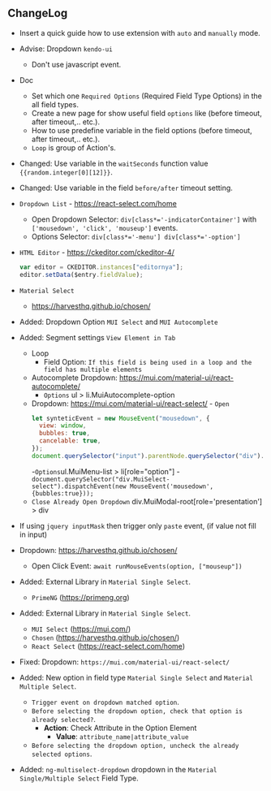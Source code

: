 ## ChangeLog

- Insert a quick guide how to use extension with `auto` and `manually` mode.
- Advise: Dropdown `kendo-ui`
  - Don't use javascript event.
- Doc
  - Set which one `Required Options` (Required Field Type Options) in the all field types.
  - Create a new page for show useful field `options` like (before timeout, after timeout,.. etc.).
  - How to use predefine variable in the field options (before timeout, after timeout,.. etc.).
  - `Loop` is group of Action's.
- Changed: Use variable in the `waitSeconds` function value `{{random.integer[0][12]}}`.
- Changed: Use variable in the field `before/after` timeout setting.
- `Dropdown List` - https://react-select.com/home
  - Open Dropdown Selector: `div[class*='-indicatorContainer']` with `['mousedown', 'click', 'mouseup']` events.
  - Options Selector: `div[class*='-menu'] div[class*='-option']`
- `HTML Editor` - https://ckeditor.com/ckeditor-4/
  ```js
  var editor = CKEDITOR.instances["editornya"];
  editor.setData($entry.fieldValue);
  ```
- `Material Select`
  - https://harvesthq.github.io/chosen/
- Added: Dropdown Option `MUI Select` and `MUI Autocomplete`
- Added: Segment settings `View Element in Tab`

  - Loop
    - Field Option: `If this field is being used in a loop and the field has multiple elements`
  - Autocomplete Dropdown: https://mui.com/material-ui/react-autocomplete/
    - `Options` ul > li.MuiAutocomplete-option
  - Dropdown: https://mui.com/material-ui/react-select/ - `Open`
    ```js
    let synteticEvent = new MouseEvent("mousedown", {
      view: window,
      bubbles: true,
      cancelable: true,
    });
    document.querySelector("input").parentNode.querySelector("div").dispatchEvent(synteticEvent);
    ```
    -`Options`ul.MuiMenu-list > li[role="option"] -`document.querySelector("div.MuiSelect-select").dispatchEvent(new MouseEvent('mousedown',{bubbles:true}));`
  - `Close Already Open Dropdown` div.MuiModal-root[role='presentation'] > div


- If using `jquery inputMask` then trigger only `paste` event, (if value not fill in input)

- Dropdown: https://harvesthq.github.io/chosen/
  - Open Click Event: `await runMouseEvents(option, ["mouseup"])`
- Added: External Library in `Material Single Select`.
  - `PrimeNG` (https://primeng.org)
- Added: External Library in `Material Single Select`.
  - `MUI Select` (https://mui.com/)
  - `Chosen` (https://harvesthq.github.io/chosen/)
  - `React Select` (https://react-select.com/home)
- Fixed: Dropdown: `https://mui.com/material-ui/react-select/`
- Added: New option in field type `Material Single Select` and `Material Multiple Select`.
  - `Trigger event on dropdown matched option`.
  - `Before selecting the dropdown option, check that option is already selected?`.
    - **Action**: Check Attribute in the Option Element
      - **Value**: `attribute_name|attribute_value`
  - `Before selecting the dropdown option, uncheck the already selected options`.
- Added: `ng-multiselect-dropdown` dropdown in the `Material Single/Multiple Select` Field Type.